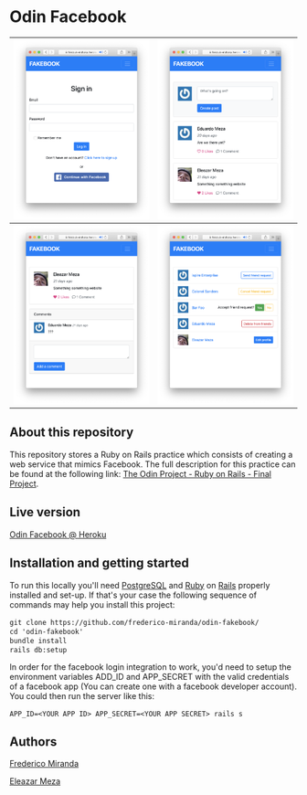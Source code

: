 # Odin Facebook

| ![screenshot #001](screenshot-001.png)  | ![screenshot #002](screenshot-002.png)  |
| ------------- | ------------- |
| ![screenshot #003](screenshot-003.png)  | ![screenshot #003](screenshot-004.png)  |


## About this repository

This repository stores a Ruby on Rails practice which consists of creating a web service that mimics Facebook. The full description for this practice can be found at the following link: [The Odin Project - Ruby on Rails - Final Project](https://www.theodinproject.com/courses/ruby-on-rails/lessons/final-project).

## Live version

[Odin Facebook @ Heroku](https://feisbuk-elshaka.herokuapp.com)

## Installation and getting started

To run this locally you'll need [PostgreSQL](https://www.postgresql.org/) and [Ruby](ruby-lang.org) on [Rails](rubyonrails.org) properly installed and set-up. If that's your case the following sequence of commands may help you install this project:

```
git clone https://github.com/frederico-miranda/odin-fakebook/
cd 'odin-fakebook'
bundle install
rails db:setup
```

In order for the facebook login integration to work, you'd need to setup the environment variables ADD_ID and APP_SECRET with the valid credentials of a facebook app (You can create one with a facebook developer account). You could then run the server like this:

```
APP_ID=<YOUR APP ID> APP_SECRET=<YOUR APP SECRET> rails s
```

## Authors

[Frederico Miranda](https://github.com/frederico-miranda/)

[Eleazar Meza](https://github.com/elshaka/)
